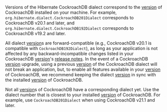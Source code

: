 Versions of the Hibernate CockroachDB dialect correspond to the [version](cluster-settings.html#setting-version) of CockroachDB installed on your machine. For example, `org.hibernate.dialect.CockroachDB201Dialect` corresponds to CockroachDB v20.1 and later, and `org.hibernate.dialect.CockroachDB192Dialect` corresponds to CockroachDB v19.2 and later.

All dialect [version](cluster-settings.html#setting-version)s are forward-compatible (e.g., CockroachDB v20.1 is compatible with `CockroachDB192Dialect`), as long as your application is not affected by any backward-incompatible changes listed in your CockroachDB [version](cluster-settings.html#setting-version)'s [release notes](../releases/index.html). In the event of a CockroachDB [version](cluster-settings.html#setting-version) upgrade, using a previous [version](cluster-settings.html#setting-version) of the CockroachDB dialect will not break an application, but, to enable all features available in your [version](cluster-settings.html#setting-version) of CockroachDB, we recommend keeping the dialect [version](cluster-settings.html#setting-version) in sync with the installed [version](cluster-settings.html#setting-version) of CockroachDB.

Not all [version](cluster-settings.html#setting-version)s of CockroachDB have a corresponding dialect yet. Use the dialect number that is closest to your installed [version](cluster-settings.html#setting-version) of CockroachDB. For example, use `CockroachDB201Dialect` when using CockroachDB v21.1 and later.